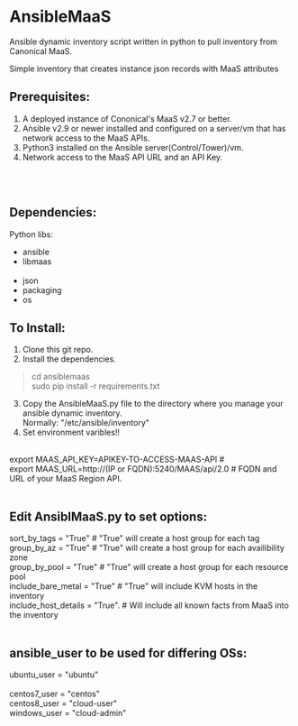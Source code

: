 # AnsibleMaaS

Ansible dynamic inventory script written in python to pull inventory from Canonical MaaS. <br>

Simple inventory that creates instance json records with MaaS attributes <br>

## Prerequisites: <br>
1. A deployed instance of Cononical's MaaS v2.7 or better.<br>
2. Ansible v2.9 or newer installed and configured on a server/vm that has network access to the MaaS APIs.<br>
3. Python3 installed on the Ansible server(Control/Tower)/vm.<br>
4. Network access to the MaaS API URL and an API Key.<br>
<br>
<br>

## Dependencies: <br>
Python libs: <br>
- ansible<br>
- libmaas<br><br>
- json <br>
- packaging<br>
- os<br>

## To Install: <br>
1. Clone this git repo.
2. Install the dependencies.<br>
> cd ansiblemaas <br>
> sudo pip install -r requirements.txt<br>
3. Copy the AnsibleMaaS.py file to the directory where you manage your ansible dynamic inventory.<br>
Normally: "/etc/ansible/inventory" <br>
4. Set environment varibles!! <br>
<br>
export MAAS_API_KEY=APIKEY-TO-ACCESS-MAAS-API #  <br>
export MAAS_URL=http://(IP or FQDN):5240/MAAS/api/2.0 # FQDN and URL of your MaaS Region API. <br>
<br>

## Edit AnsiblMaaS.py to set options: <br>
sort_by_tags = "True"            # "True" will create a host group for each tag<br>
group_by_az = "True"             # "True" will create a host group for each availibility zone<br>
group_by_pool = "True"           # "True" will create a host group for each resource pool<br>
include_bare_metal = "True"      # "True" will include KVM hosts in the inventory<br>
include_host_details = "True".   # Will include all known facts from MaaS into the inventory<br>
<br>

## ansible_user to be used for differing OSs: <br>
ubuntu_user = "ubuntu" <br>        
centos7_user = "centos"<br>
centos8_user = "cloud-user"<br>
windows_user = "cloud-admin"<br>


